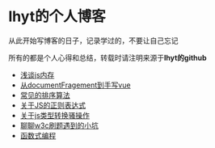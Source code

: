 <h1>lhyt的个人博客</h1>
<p>从此开始写博客的日子，记录学过的，不要让自己忘记</p>
<p>所有的都是个人心得和总结，转载时请注明来源于<b>lhyt的github</b></p>
<ul>
<li><a href="https://github.com/lhyt/issue/issues/1">浅谈js内存</a></li>
<li><a href="https://github.com/lhyt/issue/issues/2">从documentFragement到手写vue</a></li>
<li><a href="https://github.com/lhyt/issue/issues/3">常见的排序算法</a></li>
<li><a href="https://github.com/lhyt/issue/issues/4">关于JS的正则表达式</a></li>
<li><a href="https://github.com/lhyt/issue/issues/5">关于js类型转换骚操作</a></li>
<li><a href="https://github.com/lhyt/issue/issues/6">聊聊w3c刷题遇到的小坑</a></li>  
<li><a href="https://github.com/lhyt/issue/issues/7">函数式编程</a></li>
</ul>
